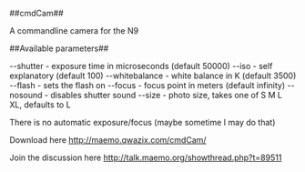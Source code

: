 ##cmdCam##

A commandline camera for the N9

##Available parameters##

  --shutter - exposure time in microseconds (default 50000)
  --iso - self explanatory (default 100)
  --whitebalance - white balance in K (default 3500)
  --flash - sets the flash on
  --focus - focus point in meters (default infinity)
  --nosound - disables shutter sound
  --size - photo size, takes one of S M L XL, defaults to L

There is no automatic exposure/focus (maybe sometime I may do that)

Download here http://maemo.qwazix.com/cmdCam/

Join the discussion here http://talk.maemo.org/showthread.php?t=89511
